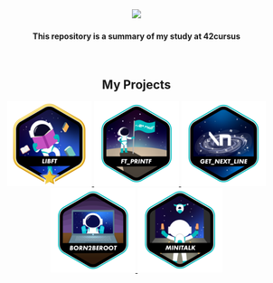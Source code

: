 <div align="center">
    <img 
      src="https://github.com/user-attachments/assets/df6ff25a-5e5f-4eaf-b7fa-6bb954073cb1" 
    />
</div>

<h4 align="center">
This repository is a summary of my study at 42cursus
</h4>
</br>

<h2 align="center">
  My Projects
</h2>

<p align="center">
  <a href="https://github.com/yamamoto99/42cursus-Libft">
    <img src="badges/libftm.png" alt="Libft"/>
  </a>
  <a href="https://github.com/yamamoto99/42cursus-ft_printf">
    <img src="badges/ft_printfe.png" alt="ft_printf"/>
  </a>
  <a href="https://github.com/yamamoto99/42cursus-get_next_line">
    <img src="badges/get_next_linee.png" alt="get_next_line"/>
  </a>
    <a href="https://github.com/yamamoto99/42cursus-Born2beroot">
    <img src="badges/born2beroote.png" alt="born2beroot"/>
  </a>
  </a>
    <a href="https://github.com/yamamoto99/42cursus-minitalk">
    <img src="badges/minitalke.png" alt="minitalk"/>
  </a>
</p>

